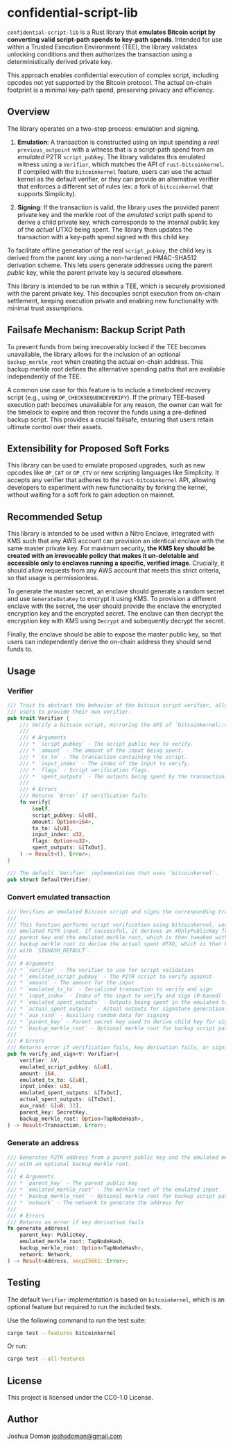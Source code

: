 # confidential-script-lib

`confidential-script-lib` is a Rust library that **emulates Bitcoin script by converting valid script-path spends to key-path spends**. Intended for use within a Trusted Execution Environment (TEE), the library validates unlocking conditions and then authorizes the transaction using a deterministically derived private key.

This approach enables confidential execution of complex script, including opcodes not yet supported by the Bitcoin protocol. The actual on-chain footprint is a minimal key-path spend, preserving privacy and efficiency.

## Overview

The library operates on a two-step process: emulation and signing.

1.  **Emulation**: A transaction is constructed using an input spending a *real* `previous_outpoint` with a witness that is a script-path spend from an *emulated* P2TR `script_pubkey`. The library validates this emulated witness using a `Verifier`, which matches the API of `rust-bitcoinkernel`. If compiled with the `bitcoinkernel` feature, users can use the actual kernel as the default verifier, or they can provide an alternative verifier that enforces a different set of rules (ex: a fork of `bitcoinkernel` that supports Simplicity).

2.  **Signing**: If the transaction is valid, the library uses the provided parent private key and the merkle root of the *emulated* script path spend to derive a child private key, which corresponds to the internal public key of the *actual* UTXO being spent. The library then updates the transaction with a key-path spend signed with this child key.

To facilitate offline generation of the real `script_pubkey`, the child key is derived from the parent key using a non-hardened HMAC-SHA512 derivation scheme. This lets users generate addresses using the parent _public_ key, while the parent private key is secured elsewhere.

This library is intended to be run within a TEE, which is securely provisioned with the parent private key. This decouples script execution from on-chain settlement, keeping execution private and enabling new functionality with minimal trust assumptions.

## Failsafe Mechanism: Backup Script Path

To prevent funds from being irrecoverably locked if the TEE becomes unavailable, the library allows for the inclusion of an optional `backup_merkle_root` when creating the actual on-chain address. This backup merkle root defines the alternative spending paths that are available independently of the TEE.

A common use case for this feature is to include a timelocked recovery script (e.g., using `OP_CHECKSEQUENCEVERIFY`). If the primary TEE-based execution path becomes unavailable for any reason, the owner can wait for the timelock to expire and then recover the funds using a pre-defined backup script. This provides a crucial failsafe, ensuring that users retain ultimate control over their assets.

## Extensibility for Proposed Soft Forks

This library can be used to emulate proposed upgrades, such as new opcodes like `OP_CAT` or `OP_CTV` or new scripting languages like Simplicity. It accepts any verifier that adheres to the `rust-bitcoinkernel` API, allowing developers to experiment with new functionality by forking the kernel, without waiting for a soft fork to gain adoption on mainnet.

## Recommended Setup

This library is intended to be used within a Nitro Enclave, integrated with KMS such that any AWS account can provision an identical enclave with the same master private key. For maximum security, **the KMS key should be created with an irrevocable policy that makes it un-deletable and accessible only to enclaves running a specific, verified image**. Crucially, it should allow requests from any AWS account that meets this strict criteria, so that usage is permissionless.

To generate the master secret, an enclave should generate a random secret and use `GenerateDataKey` to encrypt it using KMS. To provision a different enclave with the secret, the user should provide the enclave the encrypted encryption key and the encrypted secret. The enclave can then decrypt the encryption key with KMS using `Decrypt` and subequently decrypt the secret.

Finally, the enclave should be able to expose the master public key, so that users can independently derive the on-chain address they should send funds to.

## Usage

### Verifier

```rust
/// Trait to abstract the behavior of the bitcoin script verifier, allowing
/// users to provide their own verifier.
pub trait Verifier {
    /// Verify a bitcoin script, mirroring the API of `bitcoinkernel::verify`.
    ///
    /// # Arguments
    /// * `script_pubkey` - The script public key to verify.
    /// * `amount` - The amount of the input being spent.
    /// * `tx_to` - The transaction containing the script.
    /// * `input_index` - The index of the input to verify.
    /// * `flags` - Script verification flags.
    /// * `spent_outputs` - The outputs being spent by the transaction.
    ///
    /// # Errors
    /// Returns `Error` if verification fails.
    fn verify(
        &self,
        script_pubkey: &[u8],
        amount: Option<i64>,
        tx_to: &[u8],
        input_index: u32,
        flags: Option<u32>,
        spent_outputs: &[TxOut],
    ) -> Result<(), Error>;
}

/// The default `Verifier` implementation that uses `bitcoinkernel`.
pub struct DefaultVerifier;
```

### Convert emulated transaction

```rust
/// Verifies an emulated Bitcoin script and signs the corresponding transaction.
///
/// This function performs script verification using bitcoinkernel, verifying an
/// emulated P2TR input. If successful, it derives an XOnlyPublicKey from the
/// parent key and the emulated merkle root, which is then tweaked with an optional
/// backup merkle root to derive the actual spent UTXO, which is then key path signed
/// with `SIGHASH_DEFAULT`.
///
/// # Arguments
/// * `verifier` - The verifier to use for script validation
/// * `emulated_script_pubkey` - The P2TR script to verify against
/// * `amount` - The amount for the input
/// * `emulated_tx_to` - Serialized transaction to verify and sign
/// * `input_index` - Index of the input to verify and sign (0-based)
/// * `emulated_spent_outputs` - Outputs being spent in the emulated transaction
/// * `actual_spent_outputs` - Actual outputs for signature generation
/// * `aux_rand` - Auxiliary random data for signing
/// * `parent_key` - Parent secret key used to derive child key for signing
/// * `backup_merkle_root` - Optional merkle root for backup script path spending
///
/// # Errors
/// Returns error if verification fails, key derivation fails, or signing fails
pub fn verify_and_sign<V: Verifier>(
    verifier: &V,
    emulated_script_pubkey: &[u8],
    amount: i64,
    emulated_tx_to: &[u8],
    input_index: u32,
    emulated_spent_outputs: &[TxOut],
    actual_spent_outputs: &[TxOut],
    aux_rand: &[u8; 32],
    parent_key: SecretKey,
    backup_merkle_root: Option<TapNodeHash>,
) -> Result<Transaction, Error>;
```

### Generate an address

```rust
/// Generates P2TR address from a parent public key and the emulated merkle root,
/// with an optional backup merkle root.
///
/// # Arguments
/// * `parent_key` - The parent public key
/// * `emulated_merkle_root` - The merkle root of the emulated input
/// * `backup_merkle_root` - Optional merkle root for backup script path spending
/// * `network` - The network to generate the address for
///
/// # Errors
/// Returns an error if key derivation fails
fn generate_address(
    parent_key: PublicKey,
    emulated_merkle_root: TapNodeHash,
    backup_merkle_root: Option<TapNodeHash>,
    network: Network,
) -> Result<Address, secp256k1::Error>;
```

## Testing
The default `Verifier` implementation is based on `bitcoinkernel`, which is an optional feature but required to run the included tests.

Use the following command to run the test suite:

```bash
cargo test --features bitcoinkernel
```

Or run:

```bash
cargo test --all-features
```

## License

This project is licensed under the CC0-1.0 License.

## Author

Joshua Doman <joshsdoman@gmail.com>
